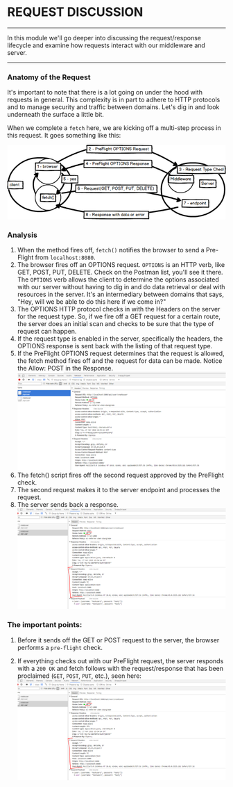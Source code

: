 # REQUEST DISCUSSION
---
In this module we'll go deeper into discussing the request/response lifecycle and examine how requests interact with our middleware and server.

<hr />

### Anatomy of the Request
It's important to note that there is a lot going on under the hood with requests in general. This complexity is in part to adhere to HTTP protocols and to manage security and traffic between domains.  Let's dig in and look underneath the surface a little bit. <br />

When we complete a `fetch` here, we are kicking off a multi-step process in this request. It goes something like this:

![screenshot](assets/01-request-diagram-withpreflight.png)

### Analysis
1. When the method fires off, `fetch()` notifies the browser to send a Pre-Flight from `localhost:8080`.
2. The browser fires off an OPTIONS request. `OPTIONS` is an HTTP verb, like GET, POST, PUT, DELETE. Check on the Postman list, you'll see it there. The `OPTIONS` verb allows the client to determine the options associated with our server without having to dig in and do data retrieval or deal with resources in the server. It's an intermediary between domains that says, "Hey, will we be able to do this here if we come in?"
3. The OPTIONS HTTP protocol checks in with the Headers on the server for the request type. So, if we fire off a GET request for a certain route, the server does an initial scan and checks to be sure that the type of request can happen.
4. If the request type is enabled in the server, specifically the headers, the OPTIONS response is sent back with the listing of that request type. 
5. If the PreFlight OPTIONS request determines that the request is allowed, the fetch method fires off and the request for data can be made. Notice the Allow: POST in the Response.
![screenshot](assets/01-fetchOPTIONSrequest.png)
6. The fetch() script fires off the second request approved by the PreFlight check. 
7. The second request makes it to the server endpoint and processes the request.
8. The server sends back a response. 
![screenshot](assets/01-fetch2ndrequest.png)<br />

### The important points:
1. Before it sends off the GET or POST request to the server, the browser performs a `pre-flight` check.  

2. If everything checks out with our PreFlight request, the server responds with a `200 OK` and fetch follows with the request/response that has been proclaimed (`GET`, `POST`, `PUT`, etc.), seen here: <br> ![2nd request](assets/01-fetch2ndrequest.png) <br>

